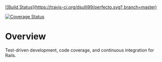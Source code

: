 [![Build Status](https://travis-ci.org/dsulli99/perfecto.svg?
branch=master)](https://travis-ci.org/dsulli99/perfecto) 

[![Coverage Status](https://coveralls.io/repos/github/dsulli99/perfecto/badge.svg?branch=master)](https://coveralls.io/github/dsulli99/perfecto?branch=master)

# Overview

Test-driven development, code coverage, and continuous integration for Rails.


